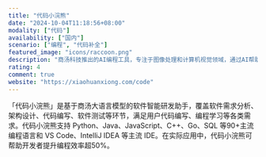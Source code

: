 ```yaml
---
title: "代码小浣熊"
date: "2024-10-04T11:18:56+08:00"
modality: ["代码"]
availability: ["国内"]
scenario: ["编程", "代码补全"]
featured_image: "icons/raccoon.png"
description: "商汤科技推出的AI编程工具，专注于图像处理和计算机视觉领域，通过AI帮助开发者高效处理图像数据，生成优化的代码方案"
rating: 4
comment: true
website: "https://xiaohuanxiong.com/code"
---
```


「代码小浣熊」是基于商汤大语言模型的软件智能研发助手，覆盖软件需求分析、架构设计、代码编写、软件测试等环节，满足用户代码编写、编程学习等各类需求。代码小浣熊支持 Python、Java、JavaScript、C++、Go、SQL 等90+主流编程语言和 VS Code、IntelliJ IDEA 等主流 IDE。在实际应用中，代码小浣熊可帮助开发者提升编程效率超50%。